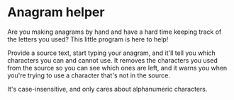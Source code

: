 # Anagram helper

Are you making anagrams by hand and have a hard time keeping track of the letters you used? This little program is here to help!

Provide a source text, start typing your anagram, and it'll tell you which characters you can and cannot use. It removes the characters you used from the source so you can see which ones are left, and it warns you when you're trying to use a character that's not in the source.

It's case-insensitive, and only cares about alphanumeric characters.
